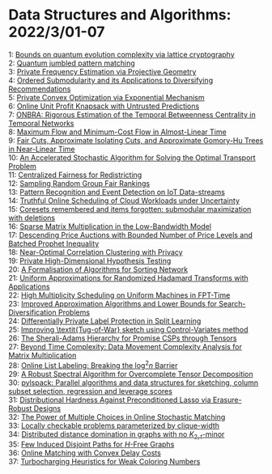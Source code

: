 # Data Structures and Algorithms: 2022/3/01-07  
1: [Bounds on quantum evolution complexity via lattice cryptography](https://doi.org/10.48550/arXiv.2202.13924)  
2: [Quantum jumbled pattern matching](https://doi.org/10.48550/arXiv.2203.00164)  
3: [Private Frequency Estimation via Projective Geometry](https://doi.org/10.48550/arXiv.2203.00194)  
4: [Ordered Submodularity and its Applications to Diversifying  Recommendations](https://doi.org/10.48550/arXiv.2203.00233)  
5: [Private Convex Optimization via Exponential Mechanism](https://doi.org/10.48550/arXiv.2203.00263)  
6: [Online Unit Profit Knapsack with Untrusted Predictions](https://doi.org/10.48550/arXiv.2203.00285)  
7: [ONBRA: Rigorous Estimation of the Temporal Betweenness Centrality in  Temporal Networks](https://doi.org/10.48550/arXiv.2203.00653)  
8: [Maximum Flow and Minimum-Cost Flow in Almost-Linear Time](https://doi.org/10.48550/arXiv.2203.00671)  
9: [Fair Cuts, Approximate Isolating Cuts, and Approximate Gomory-Hu Trees  in Near-Linear Time](https://doi.org/10.48550/arXiv.2203.00751)  
10: [An Accelerated Stochastic Algorithm for Solving the Optimal Transport  Problem](https://doi.org/10.48550/arXiv.2203.00813)  
11: [Centralized Fairness for Redistricting](https://doi.org/10.48550/arXiv.2203.00872)  
12: [Sampling Random Group Fair Rankings](https://doi.org/10.48550/arXiv.2203.00887)  
13: [Pattern Recognition and Event Detection on IoT Data-streams](https://doi.org/10.48550/arXiv.2203.01114)  
14: [Truthful Online Scheduling of Cloud Workloads under Uncertainty](https://doi.org/10.48550/arXiv.2203.01213)  
15: [Coresets remembered and items forgotten: submodular maximization with  deletions](https://doi.org/10.48550/arXiv.2203.01241)  
16: [Sparse Matrix Multiplication in the Low-Bandwidth Model](https://doi.org/10.48550/arXiv.2203.01297)  
17: [Descending Price Auctions with Bounded Number of Price Levels and  Batched Prophet Inequality](https://doi.org/10.48550/arXiv.2203.01384)  
18: [Near-Optimal Correlation Clustering with Privacy](https://doi.org/10.48550/arXiv.2203.01440)  
19: [Private High-Dimensional Hypothesis Testing](https://doi.org/10.48550/arXiv.2203.01537)  
20: [A Formalisation of Algorithms for Sorting Network](https://doi.org/10.48550/arXiv.2203.01579)  
21: [Uniform Approximations for Randomized Hadamard Transforms with  Applications](https://doi.org/10.48550/arXiv.2203.01599)  
22: [High Multiplicity Scheduling on Uniform Machines in FPT-Time](https://doi.org/10.48550/arXiv.2203.01741)  
23: [Improved Approximation Algorithms and Lower Bounds for  Search-Diversification Problems](https://doi.org/10.48550/arXiv.2203.01857)  
24: [Differentially Private Label Protection in Split Learning](https://doi.org/10.48550/arXiv.2203.02073)  
25: [Improving \textit{Tug-of-War} sketch using Control-Variates method](https://doi.org/10.48550/arXiv.2203.02432)  
26: [The Sherali-Adams Hierarchy for Promise CSPs through Tensors](https://doi.org/10.48550/arXiv.2203.02478)  
27: [Beyond Time Complexity: Data Movement Complexity Analysis for Matrix  Multiplication](https://doi.org/10.48550/arXiv.2203.02536)  
28: [Online List Labeling: Breaking the $\log^2n$ Barrier](https://doi.org/10.48550/arXiv.2203.02763)  
29: [A Robust Spectral Algorithm for Overcomplete Tensor Decomposition](https://doi.org/10.48550/arXiv.2203.02790)  
30: [pylspack: Parallel algorithms and data structures for sketching, column  subset selection, regression and leverage scores](https://doi.org/10.48550/arXiv.2203.02798)  
31: [Distributional Hardness Against Preconditioned Lasso via Erasure-Robust  Designs](https://doi.org/10.48550/arXiv.2203.02824)  
32: [The Power of Multiple Choices in Online Stochastic Matching](https://doi.org/10.48550/arXiv.2203.02883)  
33: [Locally checkable problems parameterized by clique-width](https://doi.org/10.48550/arXiv.2203.02992)  
34: [Distributed distance domination in graphs with no $K_{2,t}$-minor](https://doi.org/10.48550/arXiv.2203.03229)  
35: [Few Induced Disjoint Paths for $H$-Free Graphs](https://doi.org/10.48550/arXiv.2203.03319)  
36: [Online Matching with Convex Delay Costs](https://doi.org/10.48550/arXiv.2203.03335)  
37: [Turbocharging Heuristics for Weak Coloring Numbers](https://doi.org/10.48550/arXiv.2203.03358)  